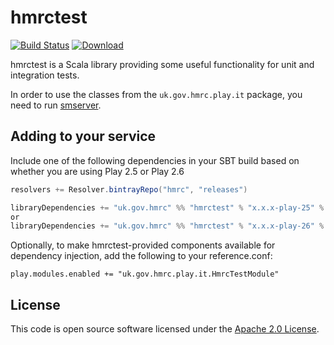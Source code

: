 hmrctest
========
[![Build Status](https://travis-ci.org/hmrc/hmrctest.svg)](https://travis-ci.org/hmrc/hmrctest) [ ![Download](https://api.bintray.com/packages/hmrc/releases/hmrctest/images/download.svg) ](https://bintray.com/hmrc/releases/hmrctest/_latestVersion)

hmrctest is a Scala library providing some useful functionality for unit and integration tests.

In order to use the classes from the `uk.gov.hmrc.play.it` package, you need to run [smserver](https://github.com/hmrc/service-manager).

## Adding to your service

Include one of the following dependencies in your SBT build based on whether
you are using Play 2.5 or Play 2.6

```scala
resolvers += Resolver.bintrayRepo("hmrc", "releases")

libraryDependencies += "uk.gov.hmrc" %% "hmrctest" % "x.x.x-play-25" % "test"
or
libraryDependencies += "uk.gov.hmrc" %% "hmrctest" % "x.x.x-play-26" % "test"
```

Optionally, to make hmrctest-provided components available for dependency injection, add the following to your reference.conf:

```
play.modules.enabled += "uk.gov.hmrc.play.it.HmrcTestModule"
```

## License ##
 
This code is open source software licensed under the [Apache 2.0 License]("http://www.apache.org/licenses/LICENSE-2.0.html").

